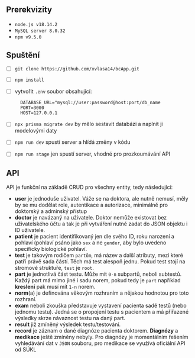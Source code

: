## Prerekvizity
 - `node.js v18.14.2`
 - `MySQL server 8.0.32`
 - `npm v9.5.0`

## Spuštění 
 - [ ] `git clone https://github.com/xvlasa14/bcApp.git`
 - [ ] `npm install`
 - [ ] vytvořit `.env` soubor obsahující:
 
		 DATABASE_URL="mysql://user:password@host:port/db_name
		 PORT=3000
		 HOST=127.0.0.1
- [ ] `npx prisma migrate dev` by mělo sestavit databázi a naplnit ji modelovými daty 
- [ ] `npm run dev` spustí server a hlídá změny v kódu
- [ ] `npm run stage` jen spustí server, vhodné pro prozkoumávání API
	
## API
API je funkční na základě CRUD pro všechny entity,  tedy následující:
- **user** je jednoduše uživatel. Váže se na doktora, ale nutně nemusí, měly by se mu dodělat role, autentikace a autorizace, minimálně pro    doktorský a adminský přístup
- **doctor** je navázaný na uživatele. Doktor nemůže existovat bez uživatelského účtu a tak je při vytváření nutné zadat do 	JSON objektu    i ID uživatele.
- **patient** je pacient identifikovaný jen dle svého ID, roku narození a pohlaví (pohlaví psáno jako `sex` a ne `gender`, aby bylo    uvedeno specificky biologické pohlaví.
- **test** je takovým rodičem `partům`, má název a další atributy, mezi které patří právě sada částí. Těch má test alespoň jednu. Pokud    test stojí na stromové struktuře, `test` je `root`.
- **part** je jednotlivá část testu. Může mít `0-n` subpartů, neboli subtestů. Každý part má mimo jiné i sadu norem, pokud tedy je    `part` například **kreslení** pak musí mít `1-n` norem.
- **norm**(a) je definována věkovým rozhraním a nějakou hodnotou pro toto rozhraní. 
- **exam** neboli zkouška představuje vystavení pacienta sadě testů (nebo jednomu testu). Jedná se o propojení testu s pacientem a má    přiřazené výsledky skrze návaznost testu na daný part.
- **result** již zmíněný výsledek testu/testování.
- **record** je záznam o dané diagnóze pacienta doktorem.
**Diagnózy** a **medikace** ještě zmíněny nebyly. Pro diagnózy je momentálním řešením vyhledávání dat v `JSON` souboru, pro medikace se využívá oficiální API od SÚKL 